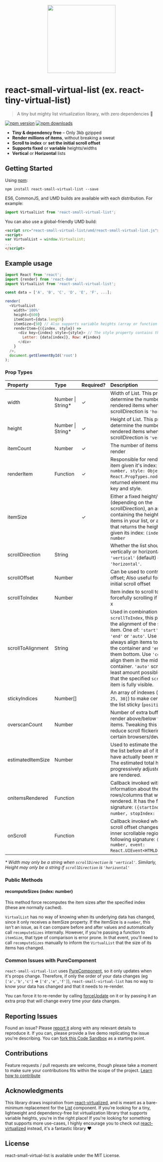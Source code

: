 <div align="center" style="margin-bottom: 30px;">
<img src="https://cloud.githubusercontent.com/assets/1416436/23387281/9a628ec4-fd29-11e6-9a1a-09f755c21a14.png" width="224"/>
</div>

# react-small-virtual-list (ex. react-tiny-virtual-list)

> A tiny but mighty list virtualization library, with zero dependencies 💪

[![npm version](https://img.shields.io/npm/v/react-small-virtual-list.svg)](https://www.npmjs.com/package/react-small-virtual-list)
[![npm downloads](https://img.shields.io/npm/dm/react-small-virtual-list.svg)](https://www.npmjs.com/package/react-small-virtual-list)

- **Tiny & dependency free** – Only 3kb gzipped
- **Render millions of items**, without breaking a sweat
- **Scroll to index** or **set the initial scroll offset**
- **Supports fixed** or **variable** heights/widths
- **Vertical** or **Horizontal** lists

## Getting Started

Using [npm](https://www.npmjs.com/):

```
npm install react-small-virtual-list --save
```

ES6, CommonJS, and UMD builds are available with each distribution. For example:

```js
import VirtualList from 'react-small-virtual-list';
```

You can also use a global-friendly UMD build:

```html
<script src="react-small-virtual-list/umd/react-small-virtual-list.js"></script>
<script>
var VirtualList = window.VirtualList;
...
</script>
```

## Example usage

```js
import React from 'react';
import {render} from 'react-dom';
import VirtualList from 'react-small-virtual-list';

const data = ['A', 'B', 'C', 'D', 'E', 'F', ...];

render(
  <VirtualList
    width='100%'
    height={600}
    itemCount={data.length}
    itemSize={50} // Also supports variable heights (array or function getter)
    renderItem={({index, style}) =>
      <div key={index} style={style}> // The style property contains the item's absolute position
        Letter: {data[index]}, Row: #{index}
      </div>
    }
  />,
  document.getElementById('root')
);
```

### Prop Types

| Property          | Type               | Required? | Description                                                                                                                                                                                                                                                                                                                                                                                                                           |
| :---------------- | :----------------- | :-------- | :------------------------------------------------------------------------------------------------------------------------------------------------------------------------------------------------------------------------------------------------------------------------------------------------------------------------------------------------------------------------------------------------------------------------------------ |
| width             | Number \| String\* | ✓         | Width of List. This property will determine the number of rendered items when scrollDirection is `'horizontal'`.                                                                                                                                                                                                                                                                                                                      |
| height            | Number \| String\* | ✓         | Height of List. This property will determine the number of rendered items when scrollDirection is `'vertical'`.                                                                                                                                                                                                                                                                                                                       |
| itemCount         | Number             | ✓         | The number of items you want to render                                                                                                                                                                                                                                                                                                                                                                                                |
| renderItem        | Function           | ✓         | Responsible for rendering an item given it's index: `({index: number, style: Object}): React.PropTypes.node`. The returned element must handle key and style.                                                                                                                                                                                                                                                                         |
| itemSize          |                    | ✓         | Either a fixed height/width (depending on the scrollDirection), an array containing the heights of all the items in your list, or a function that returns the height of an item given its index: `(index: number): number`                                                                                                                                                                                                            |
| scrollDirection   | String             |           | Whether the list should scroll vertically or horizontally. One of `'vertical'` (default) or `'horizontal'`.                                                                                                                                                                                                                                                                                                                           |
| scrollOffset      | Number             |           | Can be used to control the scroll offset; Also useful for setting an initial scroll offset                                                                                                                                                                                                                                                                                                                                            |
| scrollToIndex     | Number             |           | Item index to scroll to (by forcefully scrolling if necessary) x                                                                                                                                                                                                                                                                                                                                                                      |
| scrollToAlignment | String             |           | Used in combination with `scrollToIndex`, this prop controls the alignment of the scrolled to item. One of: `'start'`, `'center'`, `'end'` or `'auto'`. Use `'start'` to always align items to the top of the container and `'end'` to align them bottom. Use `'center`' to align them in the middle of the container. `'auto'` scrolls the least amount possible to ensure that the specified `scrollToIndex` item is fully visible. |
| stickyIndices     | Number[]           |           | An array of indexes (eg. `[0, 10, 25, 30]`) to make certain items in the list sticky (`position: sticky`)                                                                                                                                                                                                                                                                                                                             |
| overscanCount     | Number             |           | Number of extra buffer items to render above/below the visible items. Tweaking this can help reduce scroll flickering on certain browsers/devices.                                                                                                                                                                                                                                                                                    |
| estimatedItemSize | Number             |           | Used to estimate the total size of the list before all of its items have actually been measured. The estimated total height is progressively adjusted as items are rendered.                                                                                                                                                                                                                                                          |
| onItemsRendered   | Function           |           | Callback invoked with information about the slice of rows/columns that were just rendered. It has the following signature: `({startIndex: number, stopIndex: number})`.                                                                                                                                                                                                                                                               |
| onScroll          | Function           |           | Callback invoked whenever the scroll offset changes within the inner scrollable region. It has the following signature: `(scrollTop: number, event: React.UIEvent<HTMLDivElement>)`.                                                                                                                                                                                                                                                  |

_\* Width may only be a string when `scrollDirection` is `'vertical'`. Similarly, Height may only be a string if `scrollDirection` is `'horizontal'`_

### Public Methods

#### recomputeSizes (index: number)

This method force recomputes the item sizes after the specified index (these are normally cached).

`VirtualList` has no way of knowing when its underlying data has changed, since it only receives a itemSize property. If the itemSize is a `number`, this isn't an issue, as it can compare before and after values and automatically call `recomputeSizes` internally.
However, if you're passing a function to `itemSize`, that type of comparison is error prone. In that event, you'll need to call `recomputeSizes` manually to inform the `VirtualList` that the size of its items has changed.

### Common Issues with PureComponent

`react-small-virtual-list` uses [PureComponent](https://reactjs.org/docs/react-api.html#reactpurecomponent), so it only updates when it's props change. Therefore, if only the order of your data changes (eg `['a','b','c']` => `['d','e','f']`), `react-small-virtual-list` has no way to know your data has changed and that it needs to re-render.

You can force it to re-render by calling [forceUpdate](https://reactjs.org/docs/react-component.html#forceupdate) on it or by passing it an extra prop that will change every time your data changes.

## Reporting Issues

Found an issue? Please [report it](https://github.com/matyas-igor/react-small-virtual-list/issues) along with any relevant details to reproduce it. If you can, please provide a live demo replicating the issue you're describing. You can [fork this Code Sandbox](https://codesandbox.io/s/kymm7z9qr) as a starting point.

## Contributions

Feature requests / pull requests are welcome, though please take a moment to make sure your contributions fits within the scope of the project. [Learn how to contribute](https://github.com/matyas-igor/react-small-virtual-list/blob/master/CONTRIBUTING.md)

## Acknowledgments

This library draws inspiration from [react-virtualized](https://github.com/bvaughn/react-virtualized), and is meant as a bare-minimum replacement for the [List](https://github.com/bvaughn/react-virtualized/blob/master/docs/List.md) component. If you're looking for a tiny, lightweight and dependency-free list virtualization library that supports variable heights, you're in the right place! If you're looking for something that supports more use-cases, I highly encourage you to check out [react-virtualized](https://github.com/bvaughn/react-virtualized) instead, it's a fantastic library ❤️

## License

react-small-virtual-list is available under the MIT License.
